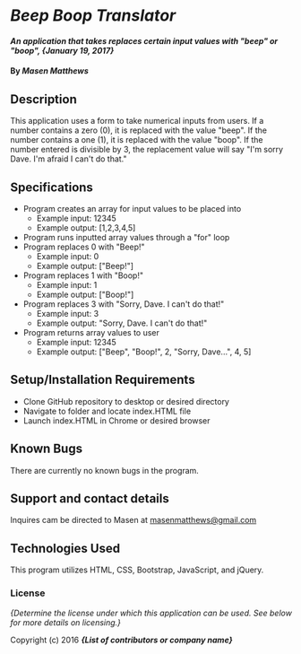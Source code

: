 # _Beep Boop Translator_

#### _An application that takes replaces certain input values with "beep" or "boop", {January 19, 2017}_

#### By _Masen Matthews_

## Description

This application uses a form to take numerical inputs from users. If a number contains a zero (0), it is replaced with the value "beep". If the number contains a one (1), it is replaced with the value "boop". If the number entered is divisible by 3, the replacement value will say "I'm sorry Dave. I'm afraid I can't do that."

## Specifications

* Program creates an array for input values to be placed into
    * Example input: 12345
    * Example output: [1,2,3,4,5]
* Program runs inputted array values through a "for" loop
* Program replaces 0 with "Beep!"
    * Example input: 0
    * Example output: ["Beep!"]
* Program replaces 1 with "Boop!"
    * Example input: 1
    * Example output: ["Boop!"]
* Program replaces 3 with "Sorry, Dave. I can't do that!"
    * Example input: 3
    * Example output: "Sorry, Dave. I can't do that!"
* Program returns array values to user
    * Example input: 12345
    * Example output: ["Beep", "Boop!", 2, "Sorry, Dave...", 4, 5]

## Setup/Installation Requirements

* Clone GitHub repository to desktop or desired directory
* Navigate to folder and locate index.HTML file
* Launch index.HTML in Chrome or desired browser

## Known Bugs

There are currently no known bugs in the program.

## Support and contact details

Inquires cam be directed to Masen at masenmatthews@gmail.com

## Technologies Used

This program utilizes HTML, CSS, Bootstrap, JavaScript, and jQuery.

### License

*{Determine the license under which this application can be used.  See below for more details on licensing.}*

Copyright (c) 2016 **_{List of contributors or company name}_**
